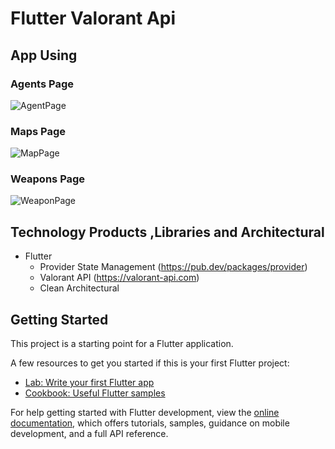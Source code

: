 #           Flutter Valorant Api 
##                 App Using

### Agents Page
![AgentPage](https://github.com/Caglaar/Valorant-API-Agent/assets/100859025/81deb9de-490b-4a7e-a892-f66185a75596)
### Maps Page
![MapPage](https://github.com/Caglaar/Valorant-API-Agent/assets/100859025/7082f120-e840-4e32-9edf-6c3df923115b)
### Weapons Page
![WeaponPage](https://github.com/Caglaar/Valorant-API-Agent/assets/100859025/76274f3d-489a-45ca-9dda-21d0b1c0131d)

## Technology Products ,Libraries and Architectural
- Flutter
  - Provider State Management (https://pub.dev/packages/provider)
  - Valorant API (https://valorant-api.com)
  - Clean Architectural

  


## Getting Started

This project is a starting point for a Flutter application.

A few resources to get you started if this is your first Flutter project:

- [Lab: Write your first Flutter app](https://docs.flutter.dev/get-started/codelab)
- [Cookbook: Useful Flutter samples](https://docs.flutter.dev/cookbook)

For help getting started with Flutter development, view the
[online documentation](https://docs.flutter.dev/), which offers tutorials,
samples, guidance on mobile development, and a full API reference.
